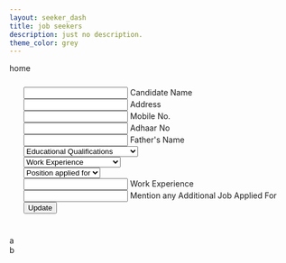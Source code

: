 ```yaml
---
layout: seeker_dash
title: job seekers
description: just no description.
theme_color: grey
---
```

<div class="pages" id="home">
home
</div>
<div class="pages card row" style="padding:25px" id="profile">
    <div>
        <form id="asdf" iform>
            <div class="col l4 s12 input-field con">
                <input id="candidate_name" name="candidate_name" type="text" class="validate" iform_init='{"required":true,"alert":true,"name":"Candidate Name"}'>
                <label for="candidate_name">Candidate Name</label>
            </div>
            <div class="col l8 s12 input-field ">
                <input id="address" name="address" type="text" class="validate" iform_init='{"required":true,"alert":true,"name":"Address"}'>
                <label for="address">Address</label>
            </div>
            <div class="col l4 s12 input-field ">
                <input id="mobile_no" name="mobile_no" type="text" class="validate" iform_init='{"required":true,"alert":true,"name":"Mobile No."}'>
                <label for="mobile_no">Mobile No.</label>
            </div>
            <div class="col l4 s12 input-field ">
                <input id="adhaar_no" name="adhaar_no" type="text" class="validate" iform_init='{"required":true,"alert":true,"name":"Adhaar No."}'>
                <label for="adhaar_no">Adhaar No</label>
            </div>
            <div class="col l4 s12 input-field ">
                <input id="father_name" name="father_name" type="text" class="validate" iform_init='{"required":true,"alert":true,"name":"Fathers Name"}'>
                <label for="father_name">Father's Name</label>
            </div>
            <div class="col l4 s12 input-field ">
                <select name="creteria" iform_init='{"required":true,"alert":true,"name":"Qualifications"}'>
                    <option value="" disabled selected>Educational Qualifications</option>
                    <option value="Below Class 5th">Below Class 5th</option>
                    <option value="Class 5th to 9th">Class 5th to 9th</option>
                    <option value="10th Pass">10th Pass</option>
                    <option value="12th Pass">12th Pass</option>
                    <option value="ITI">ITI</option>
                    <option value="Polytechnic">Polytechnic</option>
                    <option value="Diploma">Diploma</option>
                    <option value="Graduate (B.A.,B.Com., B.Sc.)">Graduate (B.A.,B.Com., B.Sc.)</option>
                    <option value="Other Graduate (Any Stream)">Other Graduate (Any Stream)</option>
                    <option value="B.Tech. (Any Stream)">B.Tech. (Any Stream)</option>
                    <option value="M.Tech. (Any Stream)">M.Tech. (Any Stream)</option>
                    <option value="Post Graduate (Any Stream)">Post Graduate (Any Stream)</option>
                    <option value="MBA / PGDM (Any Stream)">MBA / PGDM (Any Stream)</option>
                </select>
            </div>
            <div class="col l4 s12 input-field ">
                <select name="job_experience" iform_init='{"required":true,"alert":true,"name":"Work Experience"}'>
                    <option value="" disabled selected>Work Experience</option>
                    <option value="Experience (0 to 1 yr)">Experience (0 to 1 yr)</option>
                    <option value="Experience (1 to 2 yrs)">Experience (1 to 2 yrs)</option>
                    <option value="Experience (2 to 5 yrs)">Experience (2 to 5 yrs)</option>
                    <option value="Experience (Above 5 yrs)">Experience (Above 5 yrs)</option>
                </select>
            </div>
            <div class="col l4 s12 input-field ">
                <select id="job_profile" iform_init='{"required":true,"alert":true,"name":"Applied Position Required"}'>
                <option value="" disabled selected>Position applied for</option>
                </select>
            </div>
            <div class="col l6 s12 input-field ">
                <input id="work_experience" name="other_work_experience" type="text" class="validate" >
                <label for="work_experience">Work Experience</label>
            </div>
            <div class="col l6 s12 input-field ">
                <input id="additional_job_for" name="additional_applied_job" type="text" class="validate">
                <label for="additional_job_for">Mention any Additional Job Applied For</label>
            </div>
            <div class="center"><input type="button" onclick="submit_iform(this)" value="Update" class="btn green "></div>
        </form>
    </div>
</div>
<div class="pages" id="jobs_available">
    <div>
        <div class="row">
        a
        </div>
    </div>
</div>
<div class="pages" id="jobs_applied">
b
</div>
<style>
    /* .collection li a{padding:15px!important} */
    .collection div{margin:0!important}
</style>
<script>
var job_profile_list=["Machine Operator / Helper","IT / ITeS","Driver (Private Vehicles)","Driver (Commercial Vehicles)","Driver (Heavy Vehicles - Bus, Truck, etc.)","Bouncer","Security Staff","Security Guard","Security Guard (Armed)","PSO (Personal Security Officer)","Computer Operator","Data Entry Operator","Plumber","Electrician","Housekeeping Staff","Retail Sales Staff","Retail Store Keeper","Cashier","Sales Manager","Field Officer","Supervisor","Beautician","BPO / Call Centre","Receptionist","Management / Admin","HR","Accounts Executive","GST Executive","ESIC / PF Executive","Cook","Tailor","Delivery Jobs","Carpenter","Painter","Mason","Construction Worker","Bar Binder","Welder","CNC machine operator","Fitter","Domestic Help / Maid / Home-cleaning","Rider","AC Repairing / AC Service","Electronics Repair","Home Appliances Repair","Waiter (Restaurant)","Bartender","Hair Dresser (Male)","Hair Dresser (Female)","Personal Assistant","Peon","DG Operator","STP Operator","WTP Operator","Lift Operator","Lift Technician","Water Tank Cleaner","Car Washer / Cleaner","Web Designer","Web Developer","Graphic Designer","Fitness Trainer","Yoga Trainer","Logistics Staff (Loading / Unloading )","Packaging Staff","Warehouse Staff","Nursing Staff","Patient Care","Baby Sitter / Nanny / Mother Care","Parking Management Staff","MST (Multi Tasking Staff)","Housekeeping Supervisor","Security Supervisor","Training Supervisor","Landscaping supervisor","Plumbing Supervisor","Manpower Mobiliser","Leather Worker","Dairy Worker","Façade Cleaner","Band-Baaja Staff","Party Singers","Others",]
for(i=0;i<job_profile_list.length;i++){
    var option = document.createElement("option");
    option.text = job_profile_list[i];
    option.value = job_profile_list[i];
    var select = _("job_profile");
    select.appendChild(option);
}
    
</script>